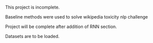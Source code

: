 This project is incomplete.

Baseline methods were used to solve wikipedia toxicity nlp challenge

Project will be complete after addition of RNN section.

Datasets are to be loaded.
